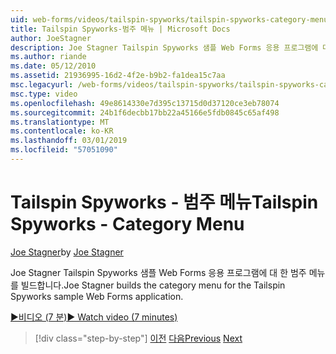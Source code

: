 ```yaml
---
uid: web-forms/videos/tailspin-spyworks/tailspin-spyworks-category-menu
title: Tailspin Spyworks-범주 메뉴 | Microsoft Docs
author: JoeStagner
description: Joe Stagner Tailspin Spyworks 샘플 Web Forms 응용 프로그램에 대 한 범주 메뉴를 빌드합니다.
ms.author: riande
ms.date: 05/12/2010
ms.assetid: 21936995-16d2-4f2e-b9b2-fa1dea15c7aa
msc.legacyurl: /web-forms/videos/tailspin-spyworks/tailspin-spyworks-category-menu
msc.type: video
ms.openlocfilehash: 49e8614330e7d395c13715d0d37120ce3eb78074
ms.sourcegitcommit: 24b1f6decbb17bb22a45166e5fdb0845c65af498
ms.translationtype: MT
ms.contentlocale: ko-KR
ms.lasthandoff: 03/01/2019
ms.locfileid: "57051090"
---
```

<a name="tailspin-spyworks---category-menu"></a><span data-ttu-id="230fb-103">Tailspin Spyworks - 범주 메뉴</span><span class="sxs-lookup"><span data-stu-id="230fb-103">Tailspin Spyworks - Category Menu</span></span>
====================
<span data-ttu-id="230fb-104">[Joe Stagner](https://github.com/JoeStagner)</span><span class="sxs-lookup"><span data-stu-id="230fb-104">by [Joe Stagner](https://github.com/JoeStagner)</span></span>

<span data-ttu-id="230fb-105">Joe Stagner Tailspin Spyworks 샘플 Web Forms 응용 프로그램에 대 한 범주 메뉴를 빌드합니다.</span><span class="sxs-lookup"><span data-stu-id="230fb-105">Joe Stagner builds the category menu for the Tailspin Spyworks sample Web Forms application.</span></span>

[<span data-ttu-id="230fb-106">&#9654;비디오 (7 분)</span><span class="sxs-lookup"><span data-stu-id="230fb-106">&#9654; Watch video (7 minutes)</span></span>](https://channel9.msdn.com/Blogs/ASP-NET-Site-Videos/tailspin-spyworks-category-menu)

> [!div class="step-by-step"]
> <span data-ttu-id="230fb-107">[이전](tailspin-spyworks-directory-organization.md)
> [다음](tailspin-spyworks-display-the-product-list.md)</span><span class="sxs-lookup"><span data-stu-id="230fb-107">[Previous](tailspin-spyworks-directory-organization.md)
[Next](tailspin-spyworks-display-the-product-list.md)</span></span>

